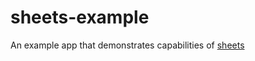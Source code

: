 # sheets-example

An example app that demonstrates capabilities of [sheets](https://github.com/apstygo/sheets)

